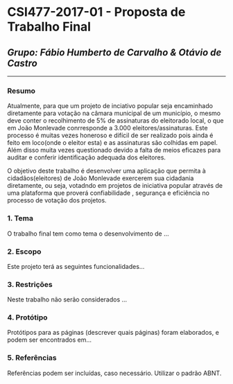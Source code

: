# **CSI477-2017-01 - Proposta de Trabalho Final**
## *Grupo: Fábio Humberto de Carvalho & Otávio de Castro*

--------------

<!-- Descrever um resumo sobre o trabalho. -->

### Resumo
Atualmente, para que um projeto de inciativo popular seja encaminhado diretamente para votação na câmara municipal de um município, o mesmo deve conter o recolhimento de 5% de assinaturas do eleitorado local, o que em João Monlevade conrresponde a 3.000 eleitores/assinaturas. Este processo é muitas vezes honeroso e difícil de ser realizado pois ainda é feito em loco(onde o eleitor esta) e as assinaturas são colhidas em papel. Além disso muita vezes questionado devido a falta de meios eficazes para auditar e conferir identificação adequada dos eleitores.

O objetivo deste trabalho é desenvolver uma aplicação que permita à cidadãos(eleitores) de João Monlevade exercerem sua cidadania diretamente, ou seja, votadndo em projetos de iniciativa popular através de uma plataforma que proverá confiabilidade , segurança e eficiência no processo de votação dos projetos.

<!-- Apresentar o tema. -->
### 1. Tema

  O trabalho final tem como tema o desenvolvimento de ...

<!-- Descrever e limitar o escopo da aplicação. -->
### 2. Escopo

  Este projeto terá as seguintes funcionalidades...

<!-- Apresentar restrições de funcionalidades e de escopo. -->
### 3. Restrições

  Neste trabalho não serão considerados ...

<!-- Construir alguns protótipos para a aplicação, disponibilizá-los no Github e descrever o que foi considerado. //-->
### 4. Protótipo
  Protótipos para as páginas (descrever quais páginas) foram elaborados, e podem ser encontrados em...

### 5. Referências
Referências podem ser incluídas, caso necessário. Utilizar o padrão ABNT.
